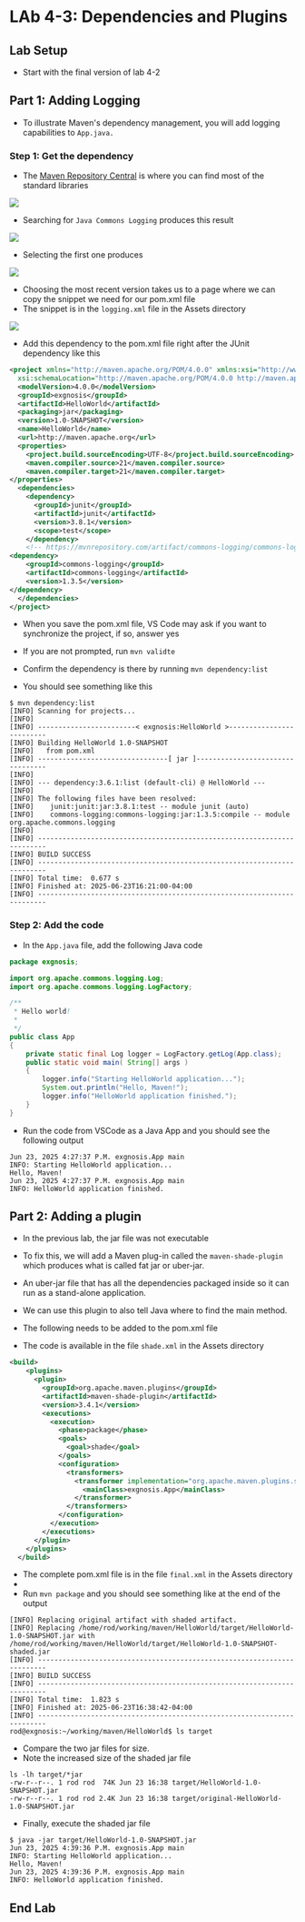 # LAb 4-3: Dependencies and Plugins

## Lab Setup

- Start with the final version of lab 4-2

## Part 1: Adding Logging

- To illustrate Maven's dependency management, you will add logging capabilities to `App.java.`

### Step 1: Get the dependency

- The [Maven Repository Central](https://mvnrepository.com/repos/central) is where you can find most of the standard libraries

<img src="images/repo.png">

- Searching for `Java Commons Logging` produces this result


<img src="images/repo2.png">

- Selecting the first one produces

<img src="images/repo3.png">

- Choosing the most recent version takes us to a page where we can copy the snippet we need for our pom.xml file
- The snippet is in the `logging.xml` file in the Assets directory

<img src="images/repo4.png">

- Add this dependency to the pom.xml file right after the JUnit dependency like this

```xml
<project xmlns="http://maven.apache.org/POM/4.0.0" xmlns:xsi="http://www.w3.org/2001/XMLSchema-instance"
  xsi:schemaLocation="http://maven.apache.org/POM/4.0.0 http://maven.apache.org/maven-v4_0_0.xsd">
  <modelVersion>4.0.0</modelVersion>
  <groupId>exgnosis</groupId>
  <artifactId>HelloWorld</artifactId>
  <packaging>jar</packaging>
  <version>1.0-SNAPSHOT</version>
  <name>HelloWorld</name>
  <url>http://maven.apache.org</url>
  <properties>
    <project.build.sourceEncoding>UTF-8</project.build.sourceEncoding>
    <maven.compiler.source>21</maven.compiler.source>
    <maven.compiler.target>21</maven.compiler.target>
</properties>
  <dependencies>
    <dependency>
      <groupId>junit</groupId>
      <artifactId>junit</artifactId>
      <version>3.8.1</version>
      <scope>test</scope>
    </dependency>
    <!-- https://mvnrepository.com/artifact/commons-logging/commons-logging -->
<dependency>
    <groupId>commons-logging</groupId>
    <artifactId>commons-logging</artifactId>
    <version>1.3.5</version>
</dependency>
  </dependencies>
</project>

```

- When you save the pom.xml file, VS Code may ask if you want to synchronize the project, if so, answer yes
- If you are not prompted, run `mvn validte`

- Confirm the dependency is there by running `mvn dependency:list`

- You should see something like this

```console
$ mvn dependency:list
[INFO] Scanning for projects...
[INFO] 
[INFO] ------------------------< exgnosis:HelloWorld >-------------------------
[INFO] Building HelloWorld 1.0-SNAPSHOT
[INFO]   from pom.xml
[INFO] --------------------------------[ jar ]---------------------------------
[INFO] 
[INFO] --- dependency:3.6.1:list (default-cli) @ HelloWorld ---
[INFO] 
[INFO] The following files have been resolved:
[INFO]    junit:junit:jar:3.8.1:test -- module junit (auto)
[INFO]    commons-logging:commons-logging:jar:1.3.5:compile -- module org.apache.commons.logging
[INFO] 
[INFO] ------------------------------------------------------------------------
[INFO] BUILD SUCCESS
[INFO] ------------------------------------------------------------------------
[INFO] Total time:  0.677 s
[INFO] Finished at: 2025-06-23T16:21:00-04:00
[INFO] ------------------------------------------------------------------------

```

### Step 2: Add the code

- In the `App.java` file, add the following Java code

```java
package exgnosis;

import org.apache.commons.logging.Log;
import org.apache.commons.logging.LogFactory;

/**
 * Hello world!
 *
 */
public class App 
{
    private static final Log logger = LogFactory.getLog(App.class);
    public static void main( String[] args )
    {
        logger.info("Starting HelloWorld application...");
        System.out.println("Hello, Maven!");
        logger.info("HelloWorld application finished.");
    }
}

```

- Run the code from VSCode as a Java App and you should see the following output

```console
Jun 23, 2025 4:27:37 P.M. exgnosis.App main
INFO: Starting HelloWorld application...
Hello, Maven!
Jun 23, 2025 4:27:37 P.M. exgnosis.App main
INFO: HelloWorld application finished.
```

## Part 2: Adding a plugin

- In the previous lab, the jar file was not executable
- To fix this, we will add a Maven plug-in called the `maven-shade-plugin` which produces what is called fat jar or uber-jar. 
- An uber-jar file that has all the dependencies packaged inside so it can run as a stand-alone application. 
- We can use this plugin to also tell Java where to find the main method.

- The following needs to be added to the pom.xml file
- The code is available in the file `shade.xml` in the Assets directory

```xml
<build>
    <plugins>
      <plugin>
        <groupId>org.apache.maven.plugins</groupId>
        <artifactId>maven-shade-plugin</artifactId>
        <version>3.4.1</version>
        <executions>
          <execution>
            <phase>package</phase>
            <goals>
              <goal>shade</goal>
            </goals>
            <configuration>
              <transformers>
                <transformer implementation="org.apache.maven.plugins.shade.resource.ManifestResourceTransformer">
                  <mainClass>exgnosis.App</mainClass>
                </transformer>
              </transformers>
            </configuration>
          </execution>
        </executions>
      </plugin>
    </plugins>
  </build>
```

- The complete pom.xml file is in the file `final.xml` in the Assets directory
- 
- Run `mvn package` and you should see something like at the end of the output

```console
[INFO] Replacing original artifact with shaded artifact.
[INFO] Replacing /home/rod/working/maven/HelloWorld/target/HelloWorld-1.0-SNAPSHOT.jar with /home/rod/working/maven/HelloWorld/target/HelloWorld-1.0-SNAPSHOT-shaded.jar
[INFO] ------------------------------------------------------------------------
[INFO] BUILD SUCCESS
[INFO] ------------------------------------------------------------------------
[INFO] Total time:  1.823 s
[INFO] Finished at: 2025-06-23T16:38:42-04:00
[INFO] ------------------------------------------------------------------------
rod@exgnosis:~/working/maven/HelloWorld$ ls target

```

- Compare the two jar files for size.
- Note the increased size of the shaded jar file

```console
ls -lh target/*jar
-rw-r--r--. 1 rod rod  74K Jun 23 16:38 target/HelloWorld-1.0-SNAPSHOT.jar
-rw-r--r--. 1 rod rod 2.4K Jun 23 16:38 target/original-HelloWorld-1.0-SNAPSHOT.jar
```

- Finally, execute the shaded jar file

```console
$ java -jar target/HelloWorld-1.0-SNAPSHOT.jar
Jun 23, 2025 4:39:36 P.M. exgnosis.App main
INFO: Starting HelloWorld application...
Hello, Maven!
Jun 23, 2025 4:39:36 P.M. exgnosis.App main
INFO: HelloWorld application finished.

```


## End Lab
